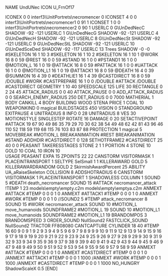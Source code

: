 NAME 			UndUNec
ICON 			U_FrnOf17

ICONEX 0 0 interf3\UnitPortrets\necromencer 0
ICONSET 4 0 0 interf3\UnitPortrets\necromencer1 0 91 1
ICONSET 1 0 0 interf3\UnitPortrets\necromencer2 0 90 1
USERLC 			0 G\UnDedNecC   SHADOW -92 -121
USERLC 			1 G\UnDedNecG   SHADOW -92 -121
USERLC 			4 G\UnDedNecH   SHADOW -92 -121
USERLC 			8 G\UnDedNecSt  SHADOW -92 -121
USERLC 			9 G\UnDedNecStL SHADOW -92 -121
USERLC 			10 G\UnDedSceDed SHADOW -92 -117
USERLC 			13 Trees SHADOW -0 -0
#SKELETON               16 1 10 3
#SKELETON               16 1 10 2
#SKELETON               16 1 10 1
@WORK   		16 8 0 59
@REST     		16 0 0 59
#STAND    		16 1 0 0
#PSTAND1   		16 1 0 0
@MOTION_L 		16 1 0 19
@ATTACK   		16 8 0 59
#PATTACK   		16 1 0 0
#UATTACK   		16 1 0 0
@MOTION_L1 		16 1 0 19
@ATTACK1   		16 8 0 59
@DEATH 			16 4 0 39
@SUMMON 			16 4 39 0 
#DEATHLIE1 		16 1 4 39
@CASTDIRECT		16 8 0 59
/DOUBLE 			#WORK
#CASTPREPARE   		16 1 0 0
/DOUBLE 			#ATTACK
/DOUBLE 			#CASTDIRECT
GEOMETRY 		1 10 40
SPEEDSCALE 125
LIFE     		30
RECTANGLE 		0 2 24 45
ATTACK_RADIUS 		0 0 40
ATTACK_PAUSE		0 0
ADD_ATTACK_RADIUS	0 0
SEARCH_ENEMY_RADIUS 	250
DET_RADIUS 		0 0 7000
MATHERIAL 		1 BODY
CANKILL 		4 BODY BUILDING WOOD STENA
PRICE 			1 COAL 10
WEAPONKIND 		0 magical
BUILDSTAGES 		450
VISION			0
STANDGROUND
EXITPAUSE 		4
UNITRADIUS 		8
INFO 			0 28
UNITRADIUS 		8
VES 			30
MOTIONSTYLE 		SINGLESTEP
ROTATE 			16
DAMAGE   		0 20
SETACTIVEPOINT 		#ATTACK 19 67 90 49 86 35 79 29 70 30 62 38 54 49 48 62 42 81 43 96 46 110 52 118 59 119 68 115 76 103 83 87 88
PROTECTION 		1 magical 5
MOVEBREAK 		#MOTION_L
BREAKANIMATION 		#REST
BREAKANIMATION 		#STAND
ADDHDIR 		#CASTDIRECT 0 128
SETHOTFRAME2 		#CASTDIRECT 25 40 0 0
PEASANT
TAKERESSTAGES 		STONE 2 1 1
PORTION 		4 STONE 10 GOLD 10 COAL 10 IRON 10  
USAGE 			PEASANT
EXPA 			15
ZPOINTS 22 22
CANSTORM
VISITORMASK 		1
PLACEINTRANSPORT 	1
SELTYPE SelSmall 1 1
KILLERAWARD             GOLD 5
KILLERAWARDRANDOM       GOLD 2
SkirmishAwardPercent 25
ABILITY			UA_aRaiseSkeleton
COLLISION 8
ADDSHOTRADIUS 6
CANSTORM
VISITORMASK 1
PLACEINTRANSPORT 1
SHADOWLESS
COLUMN 1
SOUND 5 #DEATH death_necromancer
SOUND 15 #ATTACK necromancer_attack
!TEMP  1 23 models\empty\empty.c2m models\empty\emptya.c2m
ANMEXT #ATTACK #TEMP 0 0 0 1 0
ANMEXT #ATTACK1 #TEMP 0 0 0 1 0
ANMEXT #WORK #TEMP 0 0 0 1 0
//SOUND2 5 #TEMP attack_necromancer 8
SOUND 15 #WORK necromancer_attack
SOUND 10 #MOTION_L move_humanoids
SOUNDFRAME2 #MOTION_L 19
SOUND 10 #MOTION_L1 move_humanoids
SOUNDFRAME2 #MOTION_L1 19
BRANDOMPOS 3
BRANDOMSPEED 3
ORDER_SOUND NullSound2
FASTCLICK_SOUND NullSound2
TFACTOR FF808080
CANTCAPTURE
CYLINDER 18 40
#TEMP     		16 60 9 0 9 1 9 2 9 3 9 4 9 5 9 6 9 7 9 8 9 9 9 10 9 11 9 12 9 13 9 14 9 15 9 16 9 17 9 18 9 19 9 20 9 21 9 22 9 23 9 24 9 25 9 26 9 27 9 28 9 29 9 30 9 31 9 32 9 33 9 34 9 35 9 36 9 37 9 38 9 39 9 40 9 41 9 42 9 43 9 44 9 45 9 46 9 47 9 48 9 49 9 50 9 51 9 52 9 53 9 54 9 55 9 56 9 57 9 58 9 59
ANMEXT #ATTACK #TEMP 0 0 0 1 0
ANMEXT #CASTDIRECT #TEMP 0 0 0 1 0
/ANMEXT #ATTACK1 #TEMP 0 0 0 1 1000
/ANMEXT #WORK #TEMP 0 0 0 1 1000
/ANMEXT #CASTDIRECT #TEMP 0 0 0 1 1000
NO_HUNGRY
ShadowScaleX 0.5
[END]

